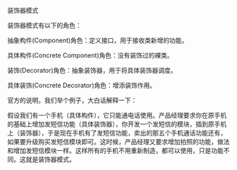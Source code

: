 装饰器模式

装饰器模式有以下的角色：

抽象构件(Component)角色：定义接口，用于接收类新增的功能。

具体构件(Concrete Component)角色：没有装饰过的裸类。

装饰(Decorator)角色：抽象装饰器，用于将具体装饰器调度。

具体装饰(Concrete Decorator)角色：增添装饰作用。

官方的说明，我们举个例子，大白话解释一下：

假设我们有一个手机（具体构件），它只能通电话使用。产品经理要求你在原手机的基础上增加发短信功能（具体装饰器），你开发一个发短信的模块，插到原手机上（装饰器），于是现在手机有了发短信功能，卖出的那五个手机通话功能还有，如果要升级购买发短信模块即可。这时候，产品经理又要求增加拍照的功能，做法和增加发短信模块一样。这样所有的手机不用重新制造，都可以使用，只是功能不同。这就是装饰器模式。
